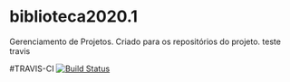 # biblioteca2020.1
Gerenciamento de Projetos. Criado para os repositórios do projeto.
teste travis


#TRAVIS-CI
[![Build Status](https://travis-ci.com/williams-carlos/biblioteca2020.1.svg?branch=master)](https://travis-ci.com/williams-carlos/biblioteca2020.1)
